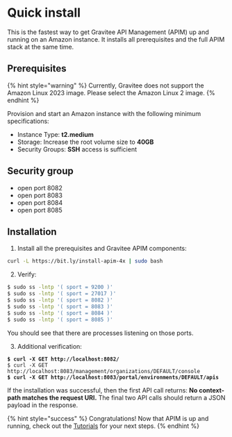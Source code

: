 # Quick install

This is the fastest way to get Gravitee API Management (APIM) up and running on an Amazon instance. It installs all prerequisites and the full APIM stack at the same time.

## Prerequisites

{% hint style="warning" %}
Currently, Gravitee does not support the Amazon Linux 2023 image. Please select the Amazon Linux 2 image.
{% endhint %}

Provision and start an Amazon instance with the following minimum specifications:

* Instance Type: **t2.medium**
* Storage: Increase the root volume size to **40GB**
* Security Groups: **SSH** access is sufficient

## Security group

* open port 8082
* open port 8083
* open port 8084
* open port 8085

## Installation

1. Install all the prerequisites and Gravitee APIM components:

```sh
curl -L https://bit.ly/install-apim-4x | sudo bash
```

2. Verify:

```sh
$ sudo ss -lntp '( sport = 9200 )'
$ sudo ss -lntp '( sport = 27017 )'
$ sudo ss -lntp '( sport = 8082 )'
$ sudo ss -lntp '( sport = 8083 )'
$ sudo ss -lntp '( sport = 8084 )'
$ sudo ss -lntp '( sport = 8085 )'
```

You should see that there are processes listening on those ports.

3. Additional verification:

<pre class="language-sh"><code class="lang-sh"><strong>$ curl -X GET http://localhost:8082/
</strong>$ curl -X GET http://localhost:8083/management/organizations/DEFAULT/console
<strong>$ curl -X GET http://localhost:8083/portal/environments/DEFAULT/apis
</strong></code></pre>

If the installation was successful, then the first API call returns: **No context-path matches the request URI.** The final two API calls should return a JSON payload in the response.

{% hint style="success" %}
Congratulations! Now that APIM is up and running, check out the [Tutorials](broken-reference) for your next steps.
{% endhint %}
